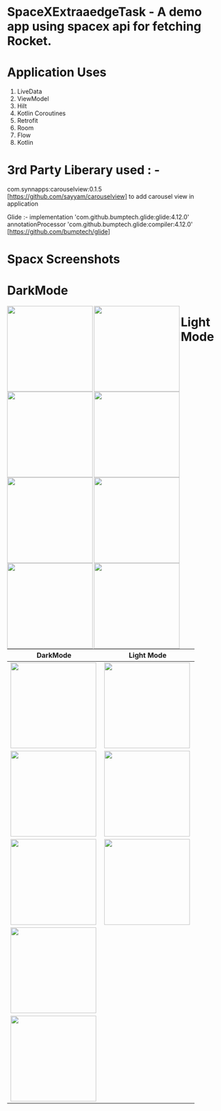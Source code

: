 # SpaceXExtraaedgeTask - A demo app using spacex api for fetching Rocket.

# Application Uses
1. LiveData
2. ViewModel
3. Hilt
4. Kotlin Coroutines
5. Retrofit
6. Room
7. Flow
8. Kotlin


# 3rd Party Liberary used :  - 
com.synnapps:carouselview:0.1.5 [https://github.com/sayyam/carouselview]  to add carousel view in application 

Glide :- 
implementation 'com.github.bumptech.glide:glide:4.12.0'
annotationProcessor 'com.github.bumptech.glide:compiler:4.12.0' 
[https://github.com/bumptech/glide] 


# Spacx Screenshots

# DarkMode 
   <img align="left" src="https://github.com/anuragkachhala/SpaceXExtraaedgeTask/blob/master/assets/list_dark.jpeg" width="200">
   <img align="left" src="https://github.com/anuragkachhala/SpaceXExtraaedgeTask/blob/master/assets/details_dark.jpeg" width="200">
   <img align="left" src="https://github.com/anuragkachhala/SpaceXExtraaedgeTask/blob/master/assets/details_dark_carouselview.jpeg" width="200">
   <img align="left" src="https://github.com/anuragkachhala/SpaceXExtraaedgeTask/blob/master/assets/list_dark_connected.jpeg" width="200">
   <img align="left" src="https://github.com/anuragkachhala/SpaceXExtraaedgeTask/blob/master/assets/list_dark_no_connection.jpeg" width="200">
  
  
# Light Mode 
   <img align="left" src="https://github.com/anuragkachhala/SpaceXExtraaedgeTask/blob/master/assets/list_light.jpeg" width="200">
   <img align="left" src="https://github.com/anuragkachhala/SpaceXExtraaedgeTask/blob/master/assets/details_light.jpeg" width="200">
   <img align="left" src="https://github.com/anuragkachhala/SpaceXExtraaedgeTask/blob/master/assets/details_light_carouselview.jpeg" width="200">



| DarkMode  | Light Mode |
| ------------- | ------------- |
|  <img align="left" src="https://github.com/anuragkachhala/SpaceXExtraaedgeTask/blob/master/assets/list_dark.jpeg" width="200"> |  <img align="left" src="https://github.com/anuragkachhala/SpaceXExtraaedgeTask/blob/master/assets/list_light.jpeg" width="200">  |
|  <img align="left" src="https://github.com/anuragkachhala/SpaceXExtraaedgeTask/blob/master/assets/details_dark.jpeg" width="200"> |  <img align="left" src="https://github.com/anuragkachhala/SpaceXExtraaedgeTask/blob/master/assets/details_light.jpeg" width="200"> |
|  <img align="left" src="https://github.com/anuragkachhala/SpaceXExtraaedgeTask/blob/master/assets/details_dark_carouselview.jpeg" width="200">| <img align="left" src="https://github.com/anuragkachhala/SpaceXExtraaedgeTask/blob/master/assets/details_light_carouselview.jpeg" width="200"> |
|  <img align="left" src="https://github.com/anuragkachhala/SpaceXExtraaedgeTask/blob/master/assets/list_dark_connected.jpeg" width="200"> | | 
|  <img align="left" src="https://github.com/anuragkachhala/SpaceXExtraaedgeTask/blob/master/assets/list_dark_no_connection.jpeg" width="200"> | |
  
